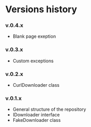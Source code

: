 Versions history
================

### v.0.4.x

* Blank page exeption

### v.0.3.x

* Custom exceptions

### v.0.2.x

* CurlDownloader class

### v.0.1.x

* General structure of the repository
* IDownloader interface
* FakeDownloader class
 